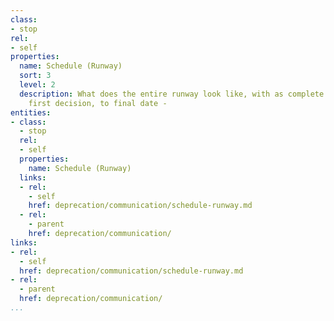 ```yaml
---
class:
- stop
rel:
- self
properties:
  name: Schedule (Runway)
  sort: 3
  level: 2
  description: What does the entire runway look like, with as complete schedule from
    first decision, to final date -
entities:
- class:
  - stop
  rel:
  - self
  properties:
    name: Schedule (Runway)
  links:
  - rel:
    - self
    href: deprecation/communication/schedule-runway.md
  - rel:
    - parent
    href: deprecation/communication/
links:
- rel:
  - self
  href: deprecation/communication/schedule-runway.md
- rel:
  - parent
  href: deprecation/communication/
...
```

